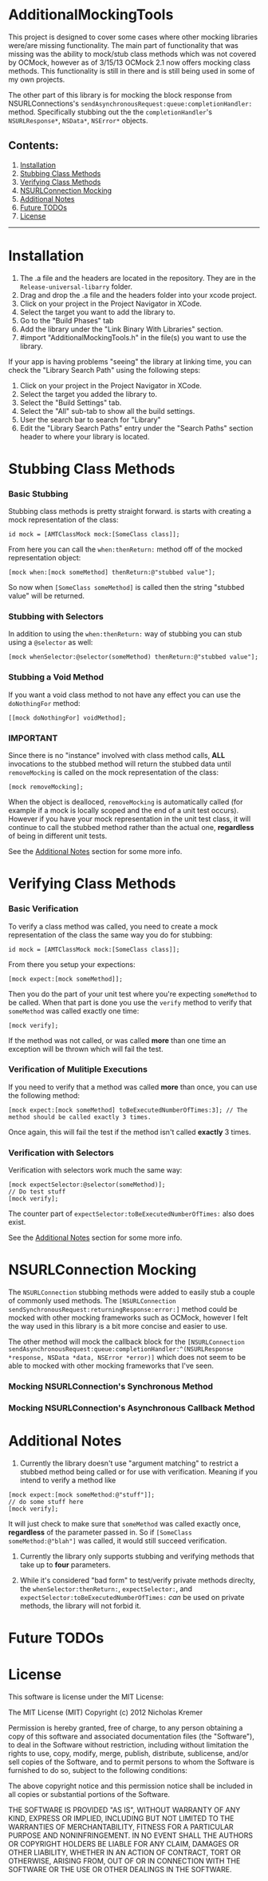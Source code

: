 AdditionalMockingTools
======================

This project is designed to cover some cases where other mocking libraries were/are missing functionality. The main part of functionality that was missing was the ability to mock/stub class methods which was not covered by OCMock, however as of 3/15/13 OCMock 2.1 now offers mocking class methods. This functionality is still in there and is still being used in some of my own projects.

The other part of this library is for mocking the block response from NSURLConnections's `sendAsynchronousRequest:queue:completionHandler:` method. Specifically stubbing out the the `completionHandler`'s `NSURLResponse*`, `NSData*`, `NSError*` objects.

## Contents:

1. [Installation](#installation)
1. [Stubbing Class Methods](#stubbing)
1. [Verifying Class Methods](#verifying)
1. [NSURLConnection Mocking](#nsurlconnection)
1. [Additional Notes](#additionalNotes)
1. [Future TODOs](#futureTODOs)
1. [License](#license)

***

<a name="installation"></a>
# Installation

1. The .a file and the headers are located in the repository. They are in the `Release-universal-libarry` folder.
1. Drag and drop the .a file and the headers folder into your xcode project.
1. Click on your project in the Project Navigator in XCode.
1. Select the target you want to add the library to.
1. Go to the "Build Phases" tab
1. Add the library under the "Link Binary With Libraries" section.
1. \#import "AdditionalMockingTools.h" in the file(s) you want to use the library.

If your app is having problems "seeing" the library at linking time, you can check the "Library Search Path" using the following steps:

1. Click on your project in the Project Navigator in XCode.
1. Select the target you added the library to.
1. Select the "Build Settings" tab.
1. Select the "All" sub-tab to show all the build settings.
1. User the search bar to search for "Library"
1. Edit the "Library Search Paths" entry under the "Search Paths" section header to where your library is located.

<a name="stubbing"></a>
# Stubbing Class Methods

### Basic Stubbing
Stubbing class methods is pretty straight forward. is starts with creating a mock representation of the class:

```objc
id mock = [AMTClassMock mock:[SomeClass class]];
```

From here you can call the `when:thenReturn:` method off of the mocked representation object:

```objc
[mock when:[mock someMethod] thenReturn:@"stubbed value"];
```

So now when `[SomeClass someMethod]` is called then the string "stubbed value" will be returned.

### Stubbing with Selectors
In addition to using the `when:thenReturn:` way of stubbing you can stub using a `@selector` as well:

```objc
[mock whenSelector:@selector(someMethod) thenReturn:@"stubbed value"];
```

### Stubbing a Void Method
If you want a void class method to not have any effect you can use the `doNothingFor` method:

```objc
[[mock doNothingFor] voidMethod];
```

### IMPORTANT
Since there is no "instance" involved with class method calls, **ALL** invocations to the stubbed method will return the stubbed data until `removeMocking` 
is called on the mock representation of the class:

```objc
[mock removeMocking];
```

When the object is dealloced, `removeMocking` is automatically called (for example if a mock is locally scoped and the end of a unit test occurs). 
However if you have your mock representation in the unit test class, it will continue to call the stubbed method rather than the actual one, **regardless** of being in different unit tests.

See the [Additional Notes](#additionalNotes) section for some more info.

<a name="verifying"></a>
# Verifying Class Methods

### Basic Verification

To verify a class method was called, you need to create a mock representation of the class the same way you do for stubbing:

```objc
id mock = [AMTClassMock mock:[SomeClass class]];
```

From there you setup your expections:

```objc
[mock expect:[mock someMethod]];
```

Then you do the part of your unit test where you're expecting `someMethod` to be called. When that part is done you use the `verify` method to verify that `someMethod` was called exactly one time:

```objc
[mock verify];
```

If the method was not called, or was called **more** than one time an exception will be thrown which will fail the test.

### Verification of Mulitiple Executions

If you need to verify that a method was called **more** than once, you can use the following method:

```objc
[mock expect:[mock someMethod] toBeExecutedNumberOfTimes:3]; // The method should be called exactly 3 times.
```

Once again, this will fail the test if the method isn't called **exactly** 3 times.

### Verification with Selectors

Verification with selectors work much the same way:

```objc
[mock expectSelector:@selector(someMethod)];
// Do test stuff
[mock verify];
```

The counter part of `expectSelector:toBeExecutedNumberOfTimes:` also does exist.

See the [Additional Notes](#additionalNotes) section for some more info.

<a name="nsurlconnection"></a>
# NSURLConnection Mocking

The `NSURLConnection` stubbing methods were added to easily stub a couple of commonly used methods. The `[NSURLConnection sendSynchronousRequest:returningResponse:error:]` 
method could be mocked with other mocking frameworks such as OCMock, however I felt the way used in this library is a bit more concise and easier to use.

The other method will mock the callback block for the `[NSURLConnection sendAsynchronousRequest:queue:completionHandler:^(NSURLResponse *response, NSData *data, NSError *error)]` 
which does not seem to be able to mocked with other mocking frameworks that I've seen.

### Mocking NSURLConnection's Synchronous Method



### Mocking NSURLConnection's Asynchronous Callback Method


<a name="additionalNotes"></a>
# Additional Notes

1. Currently the library doesn't use "argument matching" to restrict a stubbed method being called or for use with verification. Meaning if you intend to verify a method like
```objc
[mock expect:[mock someMethod:@"stuff"]];
// do some stuff here
[mock verify];
```
It will just check to make sure that `someMethod` was called exactly once, **regardless** of the parameter passed in. So if `[SomeClass someMethod:@"blah"]` was called, 
it would still succeed verification.

1. Currently the library only supports stubbing and verifying methods that take up to **four** parameters.

1. While it's considered "bad form" to test/verify private methods direclty, the `whenSelector:thenReturn:`, `expectSelector:`, and `expectSelector:toBeExecutedNumberOfTimes:` *can* be used on private methods, the library will not forbid it.

<a name="futureTODOs"></a>
# Future TODOs

<a name="license"></a>
# License

This software is license under the MIT License:

The MIT License (MIT)
Copyright (c) 2012 Nicholas Kremer

Permission is hereby granted, free of charge, to any person obtaining a copy of this software and associated documentation files (the "Software"), to deal in the Software without restriction, including without limitation the rights to use, copy, modify, merge, publish, distribute, sublicense, and/or sell copies of the Software, and to permit persons to whom the Software is furnished to do so, subject to the following conditions:

The above copyright notice and this permission notice shall be included in all copies or substantial portions of the Software.

THE SOFTWARE IS PROVIDED "AS IS", WITHOUT WARRANTY OF ANY KIND, EXPRESS OR IMPLIED, INCLUDING BUT NOT LIMITED TO THE WARRANTIES OF MERCHANTABILITY, FITNESS FOR A PARTICULAR PURPOSE AND NONINFRINGEMENT. IN NO EVENT SHALL THE AUTHORS OR COPYRIGHT HOLDERS BE LIABLE FOR ANY CLAIM, DAMAGES OR OTHER LIABILITY, WHETHER IN AN ACTION OF CONTRACT, TORT OR OTHERWISE, ARISING FROM, OUT OF OR IN CONNECTION WITH THE SOFTWARE OR THE USE OR OTHER DEALINGS IN THE SOFTWARE.